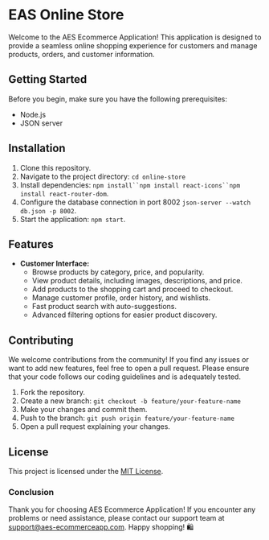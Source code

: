 # EAS Online Store

Welcome to the AES Ecommerce Application! This application is designed to provide a seamless online shopping experience for customers and manage products, orders, and customer information. 


## Getting Started

Before you begin, make sure you have the following prerequisites:
- Node.js
- JSON server

## Installation

1. Clone this repository.
2. Navigate to the project directory: `cd online-store`
3. Install dependencies: `npm install``npm install react-icons``npm install react-router-dom`.
4. Configure the database connection in port 8002 `json-server --watch db.json -p 8002`.
5. Start the application: `npm start`.

## Features

- **Customer Interface:**
  - Browse products by category, price, and popularity.
  - View product details, including images, descriptions, and price.
  - Add products to the shopping cart and proceed to checkout.
  - Manage customer profile, order history, and wishlists.
  - Fast product search with auto-suggestions.
  - Advanced filtering options for easier product discovery.





## Contributing

We welcome contributions from the community! If you find any issues or want to add new features, feel free to open a pull request. Please ensure that your code follows our coding guidelines and is adequately tested.

1. Fork the repository.
2. Create a new branch: `git checkout -b feature/your-feature-name`
3. Make your changes and commit them.
4. Push to the branch: `git push origin feature/your-feature-name`
5. Open a pull request explaining your changes.

## License

This project is licensed under the [MIT License](LICENSE).

### Conclusion

Thank you for choosing AES Ecommerce Application! If you encounter any problems or need assistance, please contact our support team at support@aes-ecommerceapp.com. Happy shopping! 🛍️
